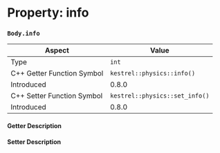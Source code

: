 
# Property: info
### `Body.info`

| Aspect | Value |
| --- | --- |
| Type | `int` |
| C++ Getter Function Symbol | `kestrel::physics::info()` |
| Introduced | 0.8.0 |
| C++ Setter Function Symbol | `kestrel::physics::set_info()` |
| Introduced | 0.8.0 |

#### Getter Description

#### Setter Description

